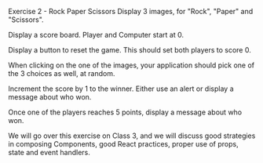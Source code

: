 Exercise 2 - Rock Paper Scissors
Display 3 images, for "Rock", "Paper" and "Scissors".

Display a score board. Player and Computer start at 0.

Display a button to reset the game. This should set both players to score 0.

When clicking on the one of the images, your application should pick one of the 3 choices as well, at random.

Increment the score by 1 to the winner. Either use an alert or display a message about who won.

Once one of the players reaches 5 points, display a message about who won.

We will go over this exercise on Class 3, and we will discuss good strategies in composing Components, good React practices, proper use of props, state and event handlers.